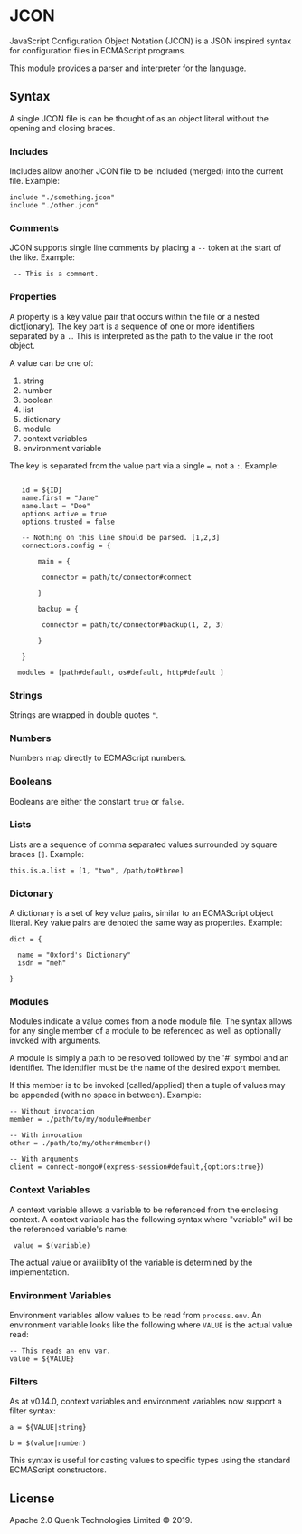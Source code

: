 
# JCON

JavaScript Configuration Object Notation (JCON) is a JSON inspired syntax for
configuration files in ECMAScript programs. 

This module provides a parser and interpreter for the language.

## Syntax

A single JCON file is can be thought of as an object literal without the opening
and closing braces.

### Includes

Includes allow another JCON file to be included (merged) into the current 
file. Example:

```jcon
include "./something.jcon"
include "./other.jcon"
```
### Comments

JCON supports single line comments by placing a `--` token at the start of the 
like. Example:

```jcon
 -- This is a comment.
```

### Properties

A property is a key value pair that occurs within the file or a nested 
dict(ionary). The key part is a sequence of one or more identifiers separated 
by a `.`. This is interpreted as the path to the value in the root object.

A value can be one of:
1. string
2. number
3. boolean
4. list
5. dictionary
6. module
7. context variables
8. environment variable

The key is separated from the value part via a single `=`, not a `:`. 
Example:

```jcon

   id = ${ID}
   name.first = "Jane"
   name.last = "Doe"
   options.active = true
   options.trusted = false

   -- Nothing on this line should be parsed. [1,2,3]
   connections.config = {

       main = {

        connector = path/to/connector#connect

       }

       backup = {

        connector = path/to/connector#backup(1, 2, 3)

       }

   }

  modules = [path#default, os#default, http#default ]

```

### Strings
Strings are wrapped in double quotes `"`.

### Numbers
Numbers map directly to ECMAScript numbers.

### Booleans
Booleans are either the constant `true` or `false`.

### Lists

Lists are a sequence of comma separated values surrounded by square braces `[]`.
Example:

```jcon
this.is.a.list = [1, "two", /path/to#three]
```

### Dictonary

A dictionary is a set of key value pairs, similar to an ECMAScript object
literal. Key value pairs are denoted the same way as properties. 
Example:

```jcon
dict = {

  name = "Oxford's Dictionary"
  isdn = "meh"

}
```

### Modules

Modules indicate a value comes from a node module file. 
The syntax allows for any single member of a module to be referenced as well as optionally invoked with arguments.

A module is simply a path to be resolved followed by the '#' symbol and
an identifier. The identifier must be the name of the desired export member.

If this member is to be invoked (called/applied) then a tuple of values may
be appended (with no space in between). Example:

```jcon
-- Without invocation
member = ./path/to/my/module#member

-- With invocation
other = ./path/to/my/other#member()

-- With arguments
client = connect-mongo#(express-session#default,{options:true})
```
### Context Variables
A context variable allows a variable to be referenced from the enclosing
context. A context variable has the following syntax where "variable" will
be the referenced variable's name:

```jcon
 value = $(variable)
```
The actual value or availiblity of the variable is determined by the 
implementation.

### Environment Variables

Environment variables allow values to be read from `process.env`. An
environment variable looks like the following where `VALUE` is the actual
value read:

```jcon
-- This reads an env var.
value = ${VALUE}
```

### Filters

As at v0.14.0, context variables and environment variables now support a filter
syntax:

```jcon
a = ${VALUE|string}

b = $(value|number)

```

This syntax is useful for casting values to specific types using the standard
ECMAScript constructors.

## License

Apache 2.0 Quenk Technologies Limited © 2019.
